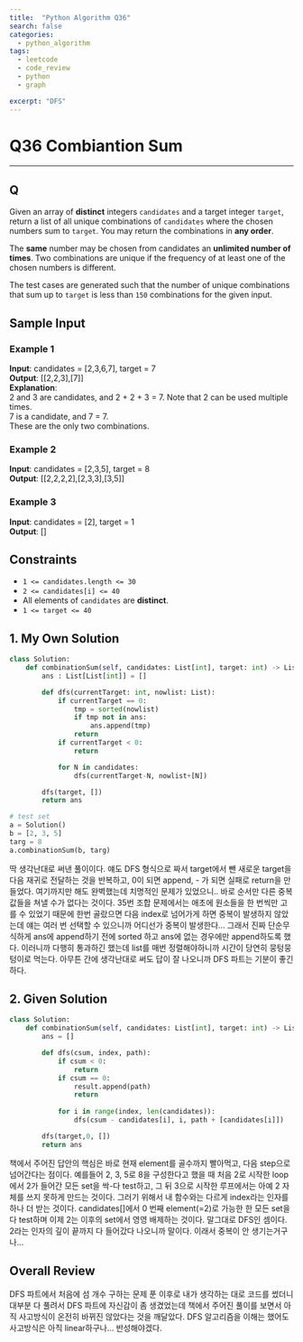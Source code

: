 ```yaml
---
title:  "Python Algorithm Q36"
search: false
categories: 
  - python_algorithm
tags:
  - leetcode
  - code_review
  - python
  - graph

excerpt: "DFS"
---
```


# Q36 Combiantion Sum
___

## Q

Given an array of __distinct__ integers `candidates` and a target integer `target`, return a list of all unique combinations of `candidates` where the chosen numbers sum to `target`. You may return the combinations in __any order__.

The __same__ number may be chosen from candidates an __unlimited number of times__. Two combinations are unique if the frequency of at least one of the chosen numbers is different.

The test cases are generated such that the number of unique combinations that sum up to `target` is less than `150` combinations for the given input.

## Sample Input

### Example 1

__Input__: candidates = [2,3,6,7], target = 7  
__Output__: [[2,2,3],[7]]  
__Explanation__:  
2 and 3 are candidates, and 2 + 2 + 3 = 7. Note that 2 can be used multiple times.  
7 is a candidate, and 7 = 7.  
These are the only two combinations.  

### Example 2

__Input__: candidates = [2,3,5], target = 8  
__Output__: [[2,2,2,2],[2,3,3],[3,5]]  

### Example 3

__Input__: candidates = [2], target = 1  
__Output__: []  

## Constraints

- `1 <= candidates.length <= 30`
- `2 <= candidates[i] <= 40`
- All elements of `candidates` are __distinct__.
- `1 <= target <= 40`

## 1. My Own Solution

```py
class Solution:
    def combinationSum(self, candidates: List[int], target: int) -> List[List[int]]:
        ans : List[List[int]] = []

        def dfs(currentTarget: int, nowlist: List):
            if currentTarget == 0:
                tmp = sorted(nowlist)
                if tmp not in ans:
                    ans.append(tmp)
                return
            if currentTarget < 0:
                return

            for N in candidates:
                dfs(currentTarget-N, nowlist+[N])

        dfs(target, [])
        return ans

# test set        
a = Solution()
b = [2, 3, 5]
targ = 8
a.combinationSum(b, targ)
```

딱 생각난대로 써낸 풀이이다. 얘도 DFS 형식으로 짜서 target에서 뺀 새로운 target을 다음 재귀로 전달하는 것을 반복하고, 0이 되면 append, - 가 되면 실패로 return을 만들었다. 여기까지만 해도 완벽했는데 치명적인 문제가 있었으니.. 바로 순서만 다른 중복값들을 쳐낼 수가 없다는 것이다. 35번 조합 문제에서는 애초에 원소들을 한 번씩만 고를 수 있었기 때문에 한번 골랐으면 다음 index로 넘어가게 하면 중복이 발생하지 않았는데 얘는 여러 번 선택할 수 있으니까 어디선가 중복이 발생한다... 그래서 진짜 단순무식하게 ans에 append하기 전에 sorted 하고 ans에 없는 경우에만 append하도록 했다. 이러니까 다행히 통과하긴 했는데 list를 매번 정렬해야하니까 시간이 당연히 뭉텅뭉텅이로 먹는다. 아무튼 간에 생각난대로 써도 답이 잘 나오니까 DFS 파트는 기분이 좋긴 하다.


## 2. Given Solution

```py
class Solution:
    def combinationSum(self, candidates: List[int], target: int) -> List[List[int]]:
        ans = []

        def dfs(csum, index, path):
            if csum < 0:
                return
            if csum == 0:
                result.append(path)
                return
                
            for i in range(index, len(candidates)):
                dfs(csum - candidates[i], i, path + [candidates[i]])

        dfs(target,0, [])
        return ans
```

책에서 주어진 답안의 핵심은 바로 현재 element를 골수까지 빨아먹고, 다음 step으로 넘어간다는 점이다. 예를들어 2, 3, 5로 8을 구성한다고 했을 때 처음 2로 시작한 loop에서 2가 들어간 모든 set을 싹-다 test하고, 그 뒤 3으로 시작한 루프에서는 아예 2 자체를 쓰지 못하게 만드는 것이다. 그러기 위해서 내 함수와는 다르게 index라는 인자를 하나 더 받는 것이다. candidates[]에서 0 번째 element(=2)로 가능한 한 모든 set을 다 test하며 이제 2는 이후의 set에서 영영 배제하는 것이다. 말그대로 DFS인 셈이다. 2라는 인자의 깊이 끝까지 다 들어갔다 나오니까 말이다. 이래서 중복이 안 생기는거구나... 


## Overall Review

DFS 파트에서 처음에 섬 개수 구하는 문제 푼 이후로 내가 생각하는 대로 코드를 썼더니 대부분 다 풀려서 DFS 파트에 자신감이 좀 생겼었는데 책에서 주어진 풀이를 보면서 아직 사고방식이 온전히 바뀌진 않았다는 것을 깨달았다. DFS 알고리즘을 이해는 했어도 사고방식은 아직 linear하구나... 반성해야겠다.
